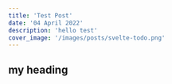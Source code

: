 ```yaml
---
title: 'Test Post'
date: '04 April 2022'
description: 'hello test'
cover_image: '/images/posts/svelte-todo.png'
---
```


## my heading